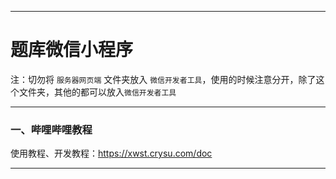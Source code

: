 ****
# 题库微信小程序
注：切勿将 `服务器网页端` 文件夹放入 `微信开发者工具`，使用的时候注意分开，除了这个文件夹，其他的都可以放入`微信开发者工具`
****
### 一、哔哩哔哩教程
使用教程、开发教程：https://xwst.crysu.com/doc  
****
